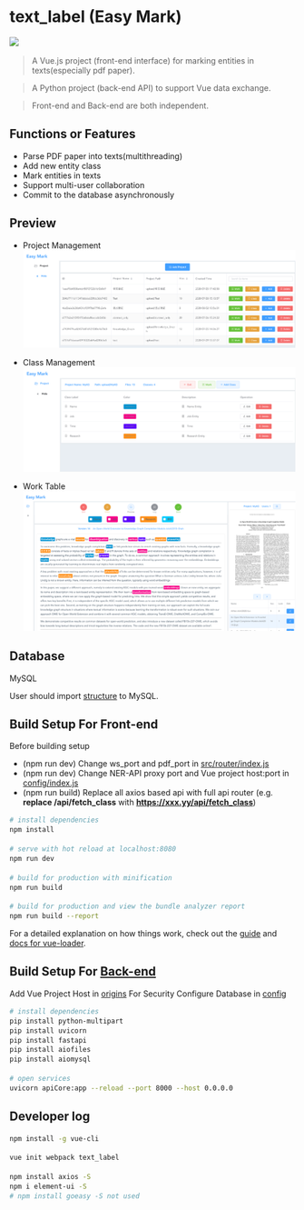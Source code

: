 # text_label (Easy Mark)

![](https://img.shields.io/badge/Status-Developed-brightgreen.svg)

> A Vue.js project (front-end interface) for marking entities in texts(especially pdf paper).

> A Python project (back-end API) to support Vue data exchange.

> Front-end and Back-end are both independent.

## Functions or Features
- Parse PDF paper into texts(multithreading)
- Add new entity class
- Mark entities in texts
- Support multi-user collaboration
- Commit to the database asynchronously


## Preview
- Project Management
![](easy_mark1.png)

- Class Management
![](easy_mark2.png)

- Work Table
![](easy_mark3.png)


## Database
MySQL

User should import [structure](label_sys.sql) to MySQL.


## Build Setup For Front-end
Before building setup

- (npm run dev) Change ws_port and pdf_port in [src/router/index.js](src/router/index.js)
- (npm run dev) Change NER-API proxy port and Vue project host:port in [config/index.js](config/index.js)
- (npm run build) Replace all axios based api with full api router (e.g. **replace /api/fetch_class** with **https://xxx.yy/api/fetch_class**)

``` bash
# install dependencies
npm install

# serve with hot reload at localhost:8080
npm run dev

# build for production with minification
npm run build

# build for production and view the bundle analyzer report
npm run build --report
```

For a detailed explanation on how things work, check out the [guide](http://vuejs-templates.github.io/webpack/) and [docs for vue-loader](http://vuejs.github.io/vue-loader).

## Build Setup For [Back-end](textlabel_backend)

Add Vue Project Host in [origins](textlabel_backend/apiCore.py) For Security
Configure Database in [config](textlabel_backend/db_toolkit.py)

```bash
# install dependencies
pip install python-multipart
pip install uvicorn
pip install fastapi
pip install aiofiles
pip install aiomysql

# open services
uvicorn apiCore:app --reload --port 8000 --host 0.0.0.0
```

## Developer log
```bash
npm install -g vue-cli

vue init webpack text_label

npm install axios -S
npm i element-ui -S
# npm install goeasy -S not used
```
